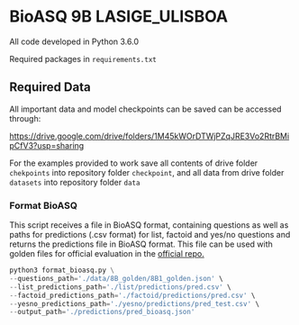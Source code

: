 # BioASQ 9B LASIGE_ULISBOA

All code developed in  Python 3.6.0

Required packages in `requirements.txt`



## Required Data

All important data and model checkpoints can be saved can be accessed through:

https://drive.google.com/drive/folders/1M45kWOrDTWjPZqJRE3Vo2RtrBMipCfV3?usp=sharing

For the examples provided to work save all contents of drive folder `chekpoints` into repository folder `checkpoint`, and all data from drive folder `datasets` into repository folder `data`



### Format BioASQ

This script receives a file in BioASQ format, containing questions as well as paths for predictions (.csv format) for list, factoid and yes/no questions and returns the predictions file in BioASQ format. This file can be used with golden files for official evaluation in the [official repo.](https://github.com/BioASQ/Evaluation-Measures/tree/master/flat/BioASQEvaluation)

```python
python3 format_bioasq.py \
--questions_path='./data/8B_golden/8B1_golden.json' \
--list_predictions_path='./list/predictions/pred.csv' \
--factoid_predictions_path='./factoid/predictions/pred.csv' \
--yesno_predictions_path='./yesno/predictions/pred_test.csv' \
--output_path='./predictions/pred_bioasq.json'
```

